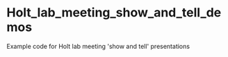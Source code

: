 # Holt_lab_meeting_show_and_tell_demos
Example code for Holt lab meeting 'show and tell' presentations
